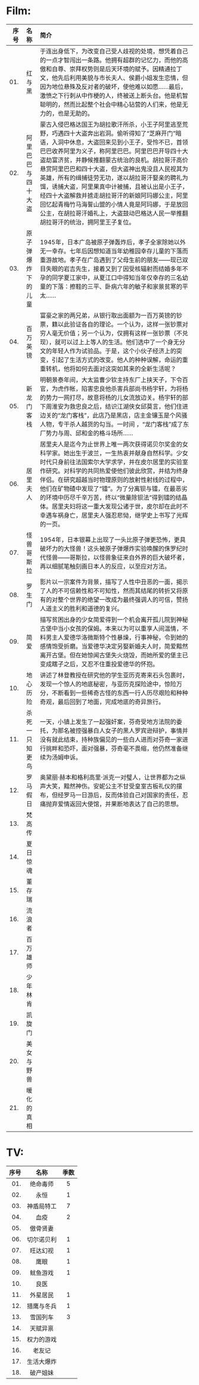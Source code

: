 # Film:
|序号|名称|简介|
|-:|:-:|:-|
|01.|红与黑|于连出身低下，为改变自己受人歧视的处境，想凭着自己的一点才智闯出一条路。他拥有超群的记忆力，而他的高傲和自尊、崇拜权势则是后天环境的赋予。因精通拉丁文，他先后利用美貌与市长夫人、侯爵小姐发生恋情，但因为地位悬殊及反对者的破坏，使他难以如愿……最后，激愤之下行刺从中作梗的人，终被送上断头台。他是机智聪明的，然而比起整个社会中精心钻营的人们来，他是无力的，也是无助的。|
|02.|阿里巴巴与四十大盗|蒙古入侵巴格达国王为胡拉歌汗所杀，小王子阿里逃至荒野，巧遇四十大盗奔出岩洞。偷听得知了“芝麻开门”暗语，入洞中休息，大盗回来见到小王子，受怜不已，首领巴巴收养阿里为义子，称阿里巴巴。阿里巴巴开导四十大盗劫富济贫，并静候推翻蒙古统治的良机。胡拉哥汗高价悬赏阿里巴巴和四十大盗，但大盗神出鬼没且人民视其为英雄，所有的缉捕徒劳无功，遂以胡拉哥汗娶亲的聘礼为饵，诱捕大盗，阿里果真中计被捕，且被认出是小王子，经四十大盗解救并掳走胡拉哥汗的新娘阿玛娜公主，阿里回忆起青梅竹马海誓山盟的小情人竟是阿玛娜，于是放回公主，在胡拉哥汗婚礼上，大盗鼓动巴格达人民一举推翻胡拉哥汗的统治，拥阿里王子复位。|
|03.|原子弹爆炸下的儿童|1945年，日本广岛被原子弹轰炸后，孝子全家除她以外无一幸存。七年后因想知道当年幼稚园幸存儿童的下落而重游故地。孝子在广岛遇到了父母生前的朋友——现已双目失眼的岩吉先生，接着又到了因受核辐射而结婚多年不孕的同学夏江家中，从夏江口中得知当年仅幸存的三名幼童的下落：擦鞋的三平、卧病六年的敏子和家景贫寒的平太……|
|04.|百万英镑|富豪之家的两兄弟，从银行取出面额为一百万英镑的钞票，籍以此验证各自的理论。一个认为，这样一张钞票对穷人毫无价值；另一个认为，仅拥有这样一张钞票（不兑现），就可以过上上等人的生活。他们选中了一个身无分文的年轻人作为试验品。于是，这个小伙子经济上的突变，引起了生活方式的改变。他人的种种误解，命运的重重转机，他将如何去面对这突如其来的全新生活呢？|
|05.|新龙门客栈|明朝景泰年间，大太监曹少钦主持东厂上挟天子，下令百官，为虎作帐，陷害忠良他杀害兵部尚书杨宇轩，为将杨的势力一网打尽，故意将杨的儿女流放边关。杨宇轩的部下周淮安为救忠良之后，结识江湖侠女邱莫言，他们住进边关的“龙门客栈”，此店乃是黑店，店主金镶玉是个风骚人物，专干杀人越货的勾当。一时间 ，“龙门客栈”成了东厂势力与周、邱和金的格斗场所……|
|06.|居里夫人|居里夫人是迄今为止世界上唯一两次获得诺贝尔奖金的女科学家。她出生于波兰，一生热衷并献身自然科学。少女时代只身前往法国索尔大学求学，并在皮尔居里的实验室作研究。对科学的共同热爱使他们彼此欣赏，并结为终身伴侣。在研究超越当时物理原则的放射性射线的过程中，他们在矿物碴中发现了“镭”。为了分离钡与镭，在最恶劣的环境中历尽千辛万苦，终以“微量除钡法”得到镭的结晶体。居里夫妇将这一重大发现公诸于世，皮尔却在此时不幸遇车祸身亡，居里夫人强忍悲恸，继学史上书写了光辉的一页。|
|07.|怪兽哥斯拉|1954年，日本银幕上出现了一头比原子弹更恐怖，更具破坏力的大怪兽！这头被原子弹爆炸实验唤醒的侏罗纪时代怪兽——哥斯拉，以怪兽象征来自外界的巨大破坏者，再以细腻笔触刻画日本人的反应，以至应对方法。|
|08.|罗生门|影片以一宗案件为背景，描写了人性中丑恶的一面，揭示了人的不可信赖性和不可知性，然而其结尾的转折又将原有的对整个世界的绝望一改成为最终强调人的可信，赞扬人道主义的胜利和道德的复兴。|
|09.|简爱|描写贫困出身的少女简爱得到一个机会离开孤儿院到神秘古堡中当小女孩的保姆。本来以为可以重享人间温情，不料男主人爱德华洛微斯特个性暴燥，行事神秘，令到她的感情饱受折磨。当爱德华决定另娶新婚夫人时，简爱黯然离开古堡。但在她惊闻古堡失火烧毁，而她所爱的堡主已变成瞎子之后，又忍不住重投爱德华的怀抱。|
|10.|地心历险|讲述了林登教授在研究他的学生亚历克寄来石头包裹时，发现一个惊人的地底秘密，与亚历克探险途中，惊险万分，不断看到一些稀奇古怪的东西一行人历尽艰险和种种奇观，最后回到了地面，完成地底的奇异旅行。|
|11.|杀死一只知更鸟|一天，小镇上发生了一起强奸案，芬奇受地方法院的委托，为那名被控强暴白人女子的黑人罗宾逊辩护，事情并没有就此结束，持种族偏见的一些白人进而对芬奇一家进行挑畔和恐吓，面对强暴，芬奇毫不畏缩，他仍然准备继续为汤姆申诉。|
|12.|罗马假日|奥黛丽·赫本和格利高里·派克一对璧人，让世界都为之纵声大笑，黯然神伤。安妮公主不甘受皇室古板礼仪的摆布，但经罗马一日游后，反而体验自己对国家的责任，忍痛抛弃爱情返回大使馆，并果断地表达了自己的思想。|
|13.|梵高传||
|14.|夏日惊魂||
|15.|董存瑞||
|16.|流浪者||
|17.|百万雄师||
|18.|少年林肯||
|19.|凯旋门||
|20.|美女与野兽||
|21.|暖化的真相||

# TV:
|序号|名称|季数|
|-:|:-:|:-:|
|01.|绝命毒师|5|
|02.|永恒|1|
|03.|神盾局特工|7|
|04.|血疫|2|
|05.|傲骨贤妻||
|06.|切尔诺贝利|1|
|07.|旺达幻视|1|
|08.|鹰眼|1|
|09.|鱿鱼游戏|1|
|10.|良医||
|11.|外星居民|1|
|12.|猎鹰与冬兵|1|
|13.|雪国列车|3|
|14.|天赋异禀||
|15.|权力的游戏||
|16.|老友记||
|17.|生活大爆炸||
|18.|破产姐妹||